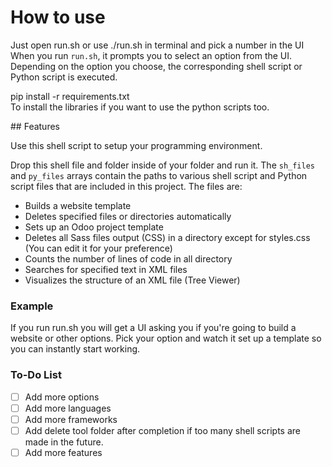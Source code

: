 # How to use

Just open run.sh or use ./run.sh in terminal and pick a number in the UI
When you run `run.sh`, it prompts you to select an option from the UI. Depending on the option you choose, the corresponding shell script or Python script is executed.
<p>pip install -r requirements.txt
<br/>
 To install the libraries if you want to use the python scripts too.
</p>
## Features

Use this shell script to setup your programming environment.

Drop this shell file and folder inside of your folder and run it.
The `sh_files` and `py_files` arrays contain the paths to various shell script and Python script files that are included in this project. The files are:

- Builds a website template
- Deletes specified files or directories automatically
- Sets up an Odoo project template
- Deletes all Sass files output (CSS) in a directory except for styles.css (You can edit it for your preference)
- Counts the number of lines of code in all directory
- Searches for specified text in XML files
- Visualizes the structure of an XML file (Tree Viewer)

### Example

If you run run.sh you will get a UI asking you if you're going to build a website or other options.
Pick your option and watch it set up a template so you can instantly start working.

### To-Do List

- [ ] Add more options
- [ ] Add more languages
- [ ] Add more frameworks
- [ ] Add delete tool folder after completion if too many shell scripts are made in the future.
- [ ] Add more features
